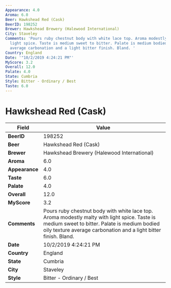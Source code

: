 ```yaml
---
Appearance: 4.0
Aroma: 6.0
Beer: Hawkshead Red (Cask)
BeerID: 198252
Brewer: Hawkshead Brewery (Halewood International)
City: Staveley
Comments: 'Pours ruby chestnut body with white lace top. Aroma modestly malty with
  light spice. Taste is medium sweet to bitter. Palate is medium bodied oily texture
  average carbonation and a light bitter finish. Bland. '
Country: England
Date: '"10/2/2019 4:24:21 PM"'
MyScore: 3.2
Overall: 12.0
Palate: 4.0
State: Cumbria
Style: Bitter - Ordinary / Best
Taste: 6.0
---
```


# Hawkshead Red (Cask)

| Field         | Value |
|---------------|-------|
| **BeerID** | 198252 |
| **Beer** | Hawkshead Red (Cask) |
| **Brewer** | Hawkshead Brewery (Halewood International) |
| **Aroma** | 6.0 |
| **Appearance** | 4.0 |
| **Taste** | 6.0 |
| **Palate** | 4.0 |
| **Overall** | 12.0 |
| **MyScore** | 3.2 |
| **Comments** | Pours ruby chestnut body with white lace top. Aroma modestly malty with light spice. Taste is medium sweet to bitter. Palate is medium bodied oily texture average carbonation and a light bitter finish. Bland.  |
| **Date** | 10/2/2019 4:24:21 PM |
| **Country** | England |
| **State** | Cumbria |
| **City** | Staveley |
| **Style** | Bitter - Ordinary / Best |
